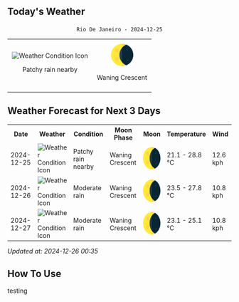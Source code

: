 <!-- FORECAST-TABLE-START -->

## Today's Weather

<div align="center">

`Rio De Janeiro - 2024-12-25`

<table style="border-collapse: collapse; width: auto; margin: auto;">
<tr>
<td align="center" style="border: none; padding: 10px;">
<img src="https://cdn.weatherapi.com/weather/64x64/day/176.png" alt="Weather Condition Icon" style="width:50px; height:50px;"/>

Patchy rain nearby

</td>
<td align="center" style="border: none; padding: 10px;">
<img src="https://raw.githubusercontent.com/MaarceloLuiz/springboot-weather-forecast/main/assets/img/Waning Crescent.png" alt="Moon Phase Icon" style="width:50px; height:50px;"/>

Waning Crescent

</td>
</tr>
</table>
</div>

## Weather Forecast for Next 3 Days

<table>
<tr><th>Date</th><th>Weather</th><th>Condition</th><th>Moon Phase</th><th>Moon</th><th>Temperature</th><th>Wind</th></tr>
<tr><td>2024-12-25</td><td><img src="https://cdn.weatherapi.com/weather/64x64/day/176.png" alt="Weather Condition Icon" style="width:64px; height:64px;"/></td><td>Patchy rain nearby</td><td>Waning Crescent</td><td><img src="https://raw.githubusercontent.com/MaarceloLuiz/springboot-weather-forecast/main/assets/img/Waning Crescent.png" alt="Moon Phase Icon" style="width:50px; height:50px;"/></td><td>21.1 - 28.8 °C</td><td>12.6 kph</td></tr>
<tr><td>2024-12-26</td><td><img src="https://cdn.weatherapi.com/weather/64x64/day/302.png" alt="Weather Condition Icon" style="width:64px; height:64px;"/></td><td>Moderate rain</td><td>Waning Crescent</td><td><img src="https://raw.githubusercontent.com/MaarceloLuiz/springboot-weather-forecast/main/assets/img/Waning Crescent.png" alt="Moon Phase Icon" style="width:50px; height:50px;"/></td><td>23.5 - 27.8 °C</td><td>10.8 kph</td></tr>
<tr><td>2024-12-27</td><td><img src="https://cdn.weatherapi.com/weather/64x64/day/302.png" alt="Weather Condition Icon" style="width:64px; height:64px;"/></td><td>Moderate rain</td><td>Waning Crescent</td><td><img src="https://raw.githubusercontent.com/MaarceloLuiz/springboot-weather-forecast/main/assets/img/Waning Crescent.png" alt="Moon Phase Icon" style="width:50px; height:50px;"/></td><td>23.1 - 25.1 °C</td><td>10.8 kph</td></tr>
</table>

*Updated at: 2024-12-26 00:35*

<!-- FORECAST-TABLE-END -->

## How To Use

testing